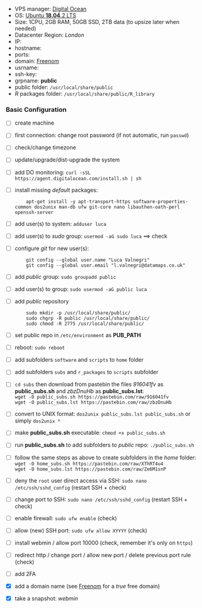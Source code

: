 
  - VPS manager: [Digital Ocean](https://cloud.digitalocean.com/)
  - OS: [Ubuntu **18.04**.2 LTS]([http://releases.ubuntu.com/18.04/](http://releases.ubuntu.com/18.04/))
  - Size: 1CPU, 2GB RAM, 50GB SSD, 2TB data (to upsize later when needed)  
  - Datacenter Region: *London*
  - IP: 
  - hostname: 
  - ports: 
  - domain: [Freenom](https://www.freenom.com/)
  - usrname: 
  - ssh-key: 
  - grpname: **public**  
  - public folder: `/usr/local/share/public`
  - $R$ packages folder: `/usr/local/share/public/R_library`

### Basic Configuration

  - [ ] create machine
  - [ ] first connection: change root password (if not automatic, run  `passwd`)
  - [ ] check/change timezone
  - [ ] update/upgrade/dist-upgrade the system
  - [ ] add DO monitoring:  `curl -sSL https://agent.digitalocean.com/install.sh | sh`
  - [ ] install missing  _default_  packages:
    
    ```
        apt-get install -y apt-transport-https software-properties-common dos2unix man-db ufw git-core nano libauthen-oath-perl openssh-server
    ```
    
  - [ ] add user(s) to system:  `adduser luca`
  - [ ] add user(s) to  _sudo_  group:  `usermod -aG sudo luca`  ==> check
  - [ ] configure  _git_  for new user(s):
    
    ```
        git config --global user.name "Luca Valnegri"
        git config --global user.email "l.valnegri@datamaps.co.uk"
    ```
    
  - [ ] add  _public_  group:  `sudo groupadd public`
  - [ ] add user(s) to group:  `sudo usermod -aG public luca`
  - [ ] add  _public_  repository
    
    ```
        sudo mkdir -p /usr/local/share/public/
        sudo chgrp -R public /usr/local/share/public/
        sudo chmod -R 2775 /usr/local/share/public/
    ```
    
  - [ ] set public repo in  `/etc/environment`  as  **PUB_PATH**
  - [ ] reboot:  `sudo reboot`
  - [ ] add subfolders  `software`  and  `scripts`  to  `home`  folder
  - [ ] add subfolders  `subs`  and  `r_packages`  to  `scripts`  subfolder
  - [ ]  `cd subs`  then download from pastebin the files  _916041fv_  as  **public_subs.sh**  and  _zbzDnuHb_  as  **public_subs.lst**:  
    `wget -O public_subs.sh https://pastebin.com/raw/916041fv`  
    `wget -O public_subs.lst https://pastebin.com/raw/zbzDnuHb`
  - [ ] convert to UNIX format:  `dos2unix public_subs.lst public_subs.sh`  or simply  `dos2unix *`
  - [ ] make  **public_subs.sh**  executable:  `chmod +x public_subs.sh`
  - [ ] run  **public_subs.sh**  to add subfolders to  _public_  repo:  `./public_subs.sh`
  - [ ] follow the same steps as above to create subfolders in the  _home_  folder:  
    `wget -O home_subs.sh https://pastebin.com/raw/XThRT4u4`  
    `wget -O home_subs.lst https://pastebin.com/raw/Ze6M1snP`
  - [ ] deny the  `root`  user direct access via SSH:  `sudo nano /etc/ssh/sshd_config`  (restart SSH + check)
  - [ ] change port to SSH:  `sudo nano /etc/ssh/sshd_config`  (restart SSH + check)
  - [ ] enable firewall:  `sudo ufw enable`  (check)
  - [ ] allow (new) SSH port:  `sudo ufw allow XYYYY`  (check)
  - [ ] install webmin / allow port 10000 (check, remember it's only on  `https`)
  - [ ] redirect http / change port / allow new port / delete previous port rule (check)
  - [ ] add 2FA
-   [x] add a domain name (see  [Freenom](https://www.freenom.com/)  for a  _true_  free domain)
-   [x] take a snapshot:  _webmin_
<!--stackedit_data:
eyJoaXN0b3J5IjpbODQ1NTU4NDc5LC01OTU4OTc0ODRdfQ==
-->